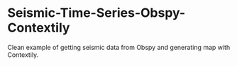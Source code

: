# Seismic-Time-Series-Obspy-Contextily
Clean example of getting seismic data from Obspy and generating map with Contextily.
